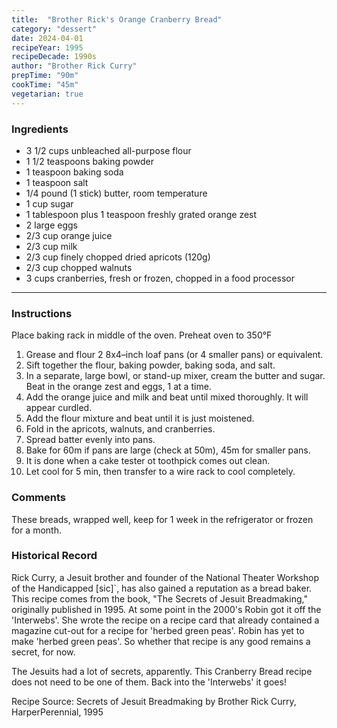```yaml
---
title:  "Brother Rick's Orange Cranberry Bread"
category: "dessert"
date: 2024-04-01
recipeYear: 1995
recipeDecade: 1990s
author: "Brother Rick Curry"
prepTime: "90m"
cookTime: "45m"
vegetarian: true
---
```


### Ingredients

- 3 1/2 cups unbleached all-purpose flour
- 1 1/2 teaspoons baking powder
- 1 teaspoon baking soda
- 1 teaspoon salt
- 1/4 pound (1 stick) butter, room temperature
- 1 cup sugar
- 1 tablespoon plus 1 teaspoon freshly grated orange zest
- 2 large eggs
- 2/3 cup orange juice
- 2/3 cup milk
- 2/3 cup finely chopped dried apricots (120g)
- 2/3 cup chopped walnuts
- 3 cups cranberries, fresh or frozen, chopped in a food processor

---

### Instructions

Place baking rack in middle of the oven.
Preheat oven to 350°F 

1. Grease and flour 2 8x4–inch loaf pans (or 4 smaller pans) or equivalent.
2. Sift together the flour, baking powder, baking soda, and salt. 
3. In a separate, large bowl, or stand-up mixer, cream the butter and sugar. Beat in the orange zest and eggs, 1 at a time. 
4. Add the orange juice and milk and beat until mixed thoroughly. It will appear curdled. 
5. Add the flour mixture and beat until it is just moistened. 
6. Fold in the apricots, walnuts, and cranberries.
7. Spread batter evenly into pans.
8. Bake for 60m if pans are large (check at 50m), 45m for smaller pans. 
9. It is done when a cake tester ot toothpick comes out clean. 
10. Let cool for 5 min, then transfer to a wire rack to cool completely. 


### Comments

These breads, wrapped well, keep for 1 week in the refrigerator or frozen for a month.

### Historical Record

Rick Curry, a Jesuit brother and founder of the National Theater Workshop of the Handicapped [sic]`, has also gained a reputation as a bread baker. This recipe comes from the book, "The Secrets of Jesuit Breadmaking," originally published in 1995. At some point in the 2000's Robin got it off the 'Interwebs'. She wrote the recipe on a recipe card that already contained a magazine cut-out for a recipe for 'herbed green peas'. Robin has yet to make 'herbed green peas'. So whether that recipe is any good remains a secret, for now. 

The Jesuits had a lot of secrets, apparently. This Cranberry Bread recipe does not need to be one of them. Back into the 'Interwebs' it goes!

Recipe Source: Secrets of Jesuit Breadmaking by Brother Rick Curry, HarperPerennial, 1995